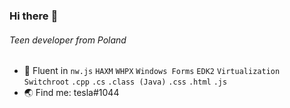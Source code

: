 ### Hi there :wave:

###### Teen developer from Poland

- :rocket: Fluent in `nw.js` `HAXM` `WHPX` `Windows Forms` `EDK2` `Virtualization` `Switchroot` `.cpp` `.cs` `.class (Java)` `.css` `.html` `.js`
- :earth_asia: Find me: tesla#1044
